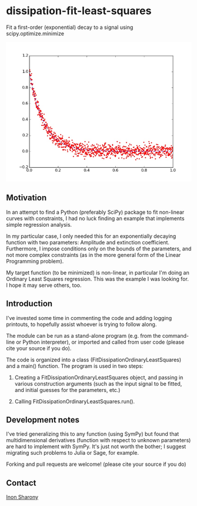 # dissipation-fit-least-squares
Fit a first-order (exponential) decay to a signal using scipy.optimize.minimize

![Dissipation Fit Least Squares](resources/DissipationFitLeastSquares.jpg)

## Motivation
In an attempt to find a Python (preferably SciPy) package to fit non-linear curves with constraints, I had no luck finding an example that implements simple regression analysis. 

In my particular case, I only needed this for an exponentially decaying function with two parameters: Amplitude and extinction coefficient. Furthermore, I impose conditions only on the bounds of the parameters, and not more complex constraints (as in the more general form of the Linear Programming problem).

My target function (to be minimized) is non-linear, in particular I'm doing an Ordinary Least Squares regression. This was the example I was looking for. I hope it may serve others, too.

## Introduction
I've invested some time in commenting the code and adding logging printouts, to hopefully assist whoever is trying to follow along.

The module can be run as a stand-alone program (e.g. from the command-line or Python interpreter), or imported and called from user code (please cite your source if you do).

The code is organized into a class (FitDissipationOrdinaryLeastSquares) and a main() function. The program is used in two steps:

1. Creating a FitDissipationOrdinaryLeastSquares object, and passing in various construction arguments (such as the input signal to be fitted, and initial guesses for the parameters, etc.)

2. Calling FitDissipationOrdinaryLeastSquares.run().

## Development notes
I've tried generalizing this to any function (using SymPy) but found that multidimensional derivatives (function with respect to unknown parameters) are hard to implement with SymPy. It's just not worth the bother; I suggest migrating such problems to Julia or Sage, for example.

Forking and pull requests are welcome! (please cite your source if you do)

## Contact
[Inon Sharony](www.tau.ac.il/~inonshar)
